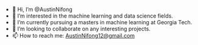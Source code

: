 - 👋 Hi, I’m @AustinNifong
- 👀 I’m interested in the machine learning and data science fields.
- 🌱 I’m currently pursuing a masters in machine learning at Georgia Tech.
- 💞️ I’m looking to collaborate on any interesting projects.
- 📫 How to reach me: AustinNifong12@gmail.com

<!---
AustinNifong/AustinNifong is a ✨ special ✨ repository because its `README.md` (this file) appears on your GitHub profile.
You can click the Preview link to take a look at your changes.
--->
